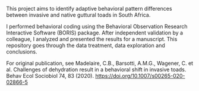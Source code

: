 This project aims to identify adaptive behavioral pattern differences between invasive and native guttural toads in South Africa. 

I performed behavioral coding using the Behavioral Observation Research Interactive Software (BORIS) package. After independent validation by a colleague, I analyzed and presented the results for a manuscript. This repository goes through the data treatment, data exploration and conclusions.

For original publication, see Madelaire, C.B., Barsotti, A.M.G., Wagener, C. et al. Challenges of dehydration result in a behavioral shift in invasive toads. Behav Ecol Sociobiol 74, 83 (2020). https://doi.org/10.1007/s00265-020-02866-5
